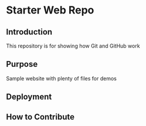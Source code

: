 # Starter Web Repo

## Introduction
This repository is for showing how Git and GitHub work

## Purpose

Sample website with plenty of files for demos

## Deployment



## How to Contribute